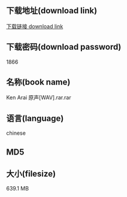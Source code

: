 ## 下载地址(download link)
[下载链接 download link](https://voluble-croquembouche-d321dc.netlify.app/?s=Ken+Arai+%E5%8E%9F%E5%A3%B0%5BWAV%5D.rar)

## 下载密码(download password)
1866

## 名称(book name)
Ken Arai 原声[WAV].rar.rar

## 语言(language)
chinese

## MD5


## 大小(filesize)
639.1 MB

